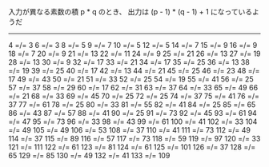 
入力が異なる素数の積 p * q のとき、
出力は (p - 1) * (q - 1) + 1 になっているようだ

--------

4 =/= 3
6 =/= 3
8 =/= 5
9 =/= 7
10 =/= 5
12 =/= 5
14 =/= 7
15 =/= 9
16 =/= 9
18 =/= 7
20 =/= 9
21 =/= 13
22 =/= 11
24 =/= 9
25 =/= 21
26 =/= 13
27 =/= 19
28 =/= 13
30 =/= 9
32 =/= 17
33 =/= 21
34 =/= 17
35 =/= 25
36 =/= 13
38 =/= 19
39 =/= 25
40 =/= 17
42 =/= 13
44 =/= 21
45 =/= 25
46 =/= 23
48 =/= 17
49 =/= 43
50 =/= 21
51 =/= 33
52 =/= 25
54 =/= 19
55 =/= 41
56 =/= 25
57 =/= 37
58 =/= 29
60 =/= 17
62 =/= 31
63 =/= 37
64 =/= 33
65 =/= 49
66 =/= 21
68 =/= 33
69 =/= 45
70 =/= 25
72 =/= 25
74 =/= 37
75 =/= 41
76 =/= 37
77 =/= 61
78 =/= 25
80 =/= 33
81 =/= 55
82 =/= 41
84 =/= 25
85 =/= 65
86 =/= 43
87 =/= 57
88 =/= 41
90 =/= 25
91 =/= 73
92 =/= 45
93 =/= 61
94 =/= 47
95 =/= 73
96 =/= 33
98 =/= 43
99 =/= 61
100 =/= 41
102 =/= 33
104 =/= 49
105 =/= 49
106 =/= 53
108 =/= 37
110 =/= 41
111 =/= 73
112 =/= 49
114 =/= 37
115 =/= 89
116 =/= 57
117 =/= 73
118 =/= 59
119 =/= 97
120 =/= 33
121 =/= 111
122 =/= 61
123 =/= 81
124 =/= 61
125 =/= 101
126 =/= 37
128 =/= 65
129 =/= 85
130 =/= 49
132 =/= 41
133 =/= 109
